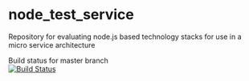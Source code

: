 # node_test_service
Repository for evaluating node.js based technology stacks for use in a micro service architecture

Build status for master branch  
[![Build Status](https://travis-ci.org/Hultner/node_test_service.svg?branch=master)](https://travis-ci.org/Hultner/node_test_service)

